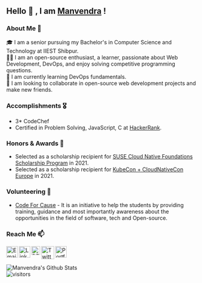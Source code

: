 ## Hello 👋 , I am [Manvendra](https://drive.google.com/file/d/1UUlkplj6CfEOshGLsbtD2kidPR34TyWk/view?usp=sharing) !

### About Me 🚀
🎓  I am a senior pursuing my Bachelor's in Computer Science and Technology at IIEST Shibpur. </br>
👨‍💻   I am an open-source enthusiast, a learner, passionate about Web Development, DevOps, and enjoy solving competitive programming questions. </br> 
🌱  I am currently learning DevOps fundamentals.</br>
👯  I am looking to collaborate in open-source web development projects and make new friends. </br>

### Accomplishments 🎖️
- 3* CodeChef
- Certified in Problem Solving, JavaScript, C at [HackerRank](https://www.hackerrank.com/manu264). </br>

### Honors & Awards 🏅
- Selected as a scholarship recipient for [SUSE Cloud Native Foundations Scholarship Program](https://www.udacity.com/scholarships/suse-cloud-native-foundations-scholarship) in 2021.</br>
- Selected as a scholarship recipient for [KubeCon + CloudNativeCon Europe](https://events.linuxfoundation.org/kubecon-cloudnativecon-europe/) in 2021.</br>

### Volunteering 🙌
- [Code For Cause](https://codecau.se/yt) - It is an initiative to help the students by providing training, guidance and most importantly awareness about the opportunities in the field of software, tech and Open-source.


### Reach Me 📫
<a href="mailto:manvendra141986@gmail.com">
  <img align="left" width="30px" src="https://img.icons8.com/fluent/48/000000/email-open.png" alt="Email"/>
</a>
<a href="https://www.linkedin.com/in/manvendrajpoot/">
  <img align="left" width="30px" src="https://img.icons8.com/fluent/48/000000/linkedin.png" alt="LinkedIn"/>
</a>
<a href="https://dev.to/manvendrajpoot">
  <img width="23px" align="left" src="https://d2fltix0v2e0sb.cloudfront.net/dev-badge.svg" alt="DEV" />
</a>
<a href="https://twitter.com/manvendrajpoot_/">
  <img align="left" width="34px" src="https://img.icons8.com/color/48/000000/twitter--v1.png" alt="Twitter"/>
</a>
<!-- <a href="https://www.instagram.com/manvendrajpoot_/">
  <img align="left" width="30px" src="https://img.icons8.com/fluent/64/000000/instagram-new.png" alt="Instagram"/>
</a>
<a href="#">
  <img align="left" width="30px" src="https://img.icons8.com/material-two-tone/24/000000/open-resume.png" alt="fb" />
</a>-->
<a href="https://manvendra-rajpoot.web.app/">
  <img align="left" width="30px" src="https://img.icons8.com/plumpy/48/000000/portfolio.png" alt="Portfolio" />
</a> 
<br />
<br />


![Manvendra's Github Stats](https://github-readme-stats.vercel.app/api?username=manvendra-rajpoot&show_icons=true&hide_border=true)
<br />
![visitors](https://visitor-badge.laobi.icu/badge?page_id=manvendra-rajpoot.manvendra-rajpoot)

<!--
**manvendra-rajpoot/manvendra-rajpoot** is a ✨ _special_ ✨ repository because its `README.md` (this file) appears on your GitHub profile.

Here are some ideas to get you started:

- 🔭 I’m currently working on ...
- 🌱 I’m currently learning ...
- 👯 I’m looking to collaborate on ...
- 🤔 I’m looking for help with ...
- 💬 Ask me about ...
- 📫 How to reach me: ...
- 😄 Pronouns: ...
- ⚡ Fun fact: ...
-->

